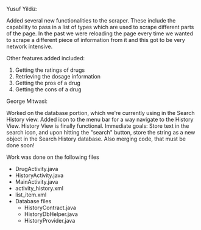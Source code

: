 Yusuf Yildiz:

Added several new functionalities to the scraper.
These include the capability to pass in a list of types
which are used to scrape different parts of the page.
In the past we were reloading the page every time we wanted
to scrape a different piece of information from it and
this got to be very network intensive.

Other features added included:  
1. Getting the ratings of drugs  
2. Retrieving the dosage information  
3. Getting the pros of a drug  
4. Getting the cons of a drug  

George Mitwasi:

Worked on the database portion, which we're currently using in the Search History view. Added icon to the menu bar for a way navigate to the History View. History View is finally functional. Immediate goals: Store text in the search icon, and upon hitting the "search" button, store the string as a new object in the Search History database. Also merging code, that must be done soon!

Work was done on the following files
* DrugActivity.java
* HistoryActivity.java
* MainActivity.java
* activity_history.xml
* list_item.xml
* Database files
  * HistoryContract.java
  * HistoryDbHelper.java
  * HistoryProvider.java
